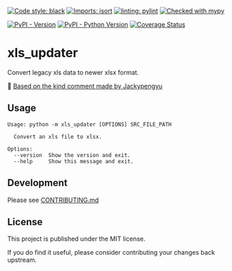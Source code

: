 [![Code style: black](https://img.shields.io/badge/code%20style-black-000000.svg)](https://github.com/psf/black) [![Imports: isort](https://img.shields.io/badge/%20imports-isort-%231674b1?style=flat&labelColor=ef8336)](https://pycqa.github.io/isort/) [![linting: pylint](https://img.shields.io/badge/linting-pylint-yellowgreen)](https://github.com/pylint-dev/pylint) [![Checked with mypy](http://www.mypy-lang.org/static/mypy_badge.svg)](http://mypy-lang.org/)

[![PyPI - Version](https://img.shields.io/pypi/v/xls-updater.svg?logo=pypi&label=PyPI&logoColor=gold)](https://pypi.org/project/xls-updater/) [![PyPI - Python Version](https://img.shields.io/pypi/pyversions/xls-updater.svg?logo=python&label=Python&logoColor=gold)](https://pypi.org/project/xls-updater/) [![Coverage Status](https://coveralls.io/repos/github/Tranquility2/xls_updater/badge.svg?branch=master)](https://coveralls.io/github/Tranquility2/xls_updater?branch=master)

# xls_updater

Convert legacy xls data to newer xlsx format.

💭 [Based on the kind comment made by Jackypengyu](https://stackoverflow.com/a/39461816 "Link")

## Usage

```
Usage: python -m xls_updater [OPTIONS] SRC_FILE_PATH

  Convert an xls file to xlsx.

Options:
  --version  Show the version and exit.
  --help     Show this message and exit.
```

## Development

Please see [CONTRIBUTING.md](https://github.com/Tranquility2/xls_updater/blob/master/CONTRIBUTING.md)

## License

This project is published under the MIT license.

If you do find it useful, please consider contributing your changes back upstream.
